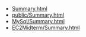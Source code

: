 * [Summary.html](Summary.html)
* [public/Summary.html](public/Summary.html)
* [MySql/Summary.html](MySql/Summary.html)
* [EC2Midterm/Summary.html](EC2Midterm/Summary.html)